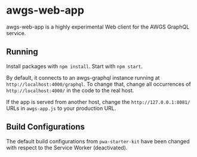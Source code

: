 # awgs-web-app
awgs-web-app is a highly experimental Web client for the AWGS GraphQL service.

## Running
Install packages with `npm install`. Start with `npm start`.

By default, it connects to an awgs-graphql instance running at `http://localhost:4000/graphql`. To
change that, change all occurrences of `http://localhost:4000/` in the code to the real host.

If the app is served from another host, change the `http://127.0.0.1:8081/` URLs in `awgs-app.js`
to your production URL.

## Build Configurations
The default build configurations from `pwa-starter-kit` have been changed with respect to the
Service Worker (deactivated).

